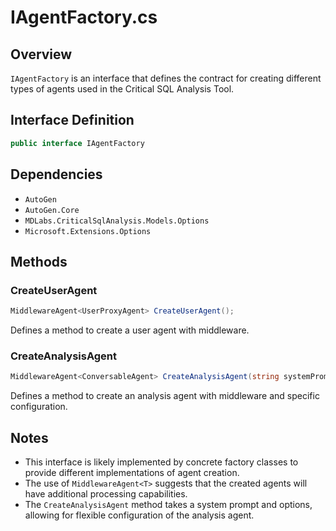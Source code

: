 # IAgentFactory.cs

## Overview
`IAgentFactory` is an interface that defines the contract for creating different types of agents used in the Critical SQL Analysis Tool.

## Interface Definition
```csharp
public interface IAgentFactory
```

## Dependencies
- `AutoGen`
- `AutoGen.Core`
- `MDLabs.CriticalSqlAnalysis.Models.Options`
- `Microsoft.Extensions.Options`

## Methods

### CreateUserAgent
```csharp
MiddlewareAgent<UserProxyAgent> CreateUserAgent();
```
Defines a method to create a user agent with middleware.

### CreateAnalysisAgent
```csharp
MiddlewareAgent<ConversableAgent> CreateAnalysisAgent(string systemPrompt, IOptions<AgentProcessingOptions> options);
```
Defines a method to create an analysis agent with middleware and specific configuration.

## Notes
- This interface is likely implemented by concrete factory classes to provide different implementations of agent creation.
- The use of `MiddlewareAgent<T>` suggests that the created agents will have additional processing capabilities.
- The `CreateAnalysisAgent` method takes a system prompt and options, allowing for flexible configuration of the analysis agent.